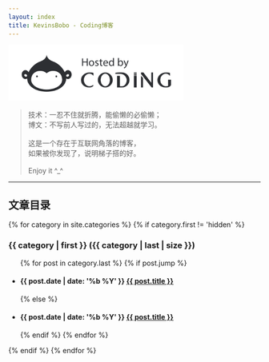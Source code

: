 ```yaml
---
layout: index
title: KevinsBobo - Coding博客
---
```


<img src = "assets/img/9348be98ed46c1cd972743184b76fe73.png" style="width:80%;max-width:350px;" />

> 技术：一忍不住就折腾，能偷懒的必偷懒；<br>博文：不写前人写过的，无法超越就学习。<br><br>这是一个存在于互联网角落的博客，<br>如果被你发现了，说明梯子搭的好。<br><br>Enjoy it ^_^

---

## 文章目录

{% for category in site.categories %}
{% if category.first != 'hidden' %}
<h3>{{ category | first }} ({{ category | last | size }})</h3>
<ul>
{% for post in category.last %}
{% if post.jump  %}
    <li><h4>{{ post.date | date: '%b %Y' }} <a href="{{ post.jumpurl }}" target="view_window">{{ post.title }}</a></h4></li>
{% else  %}
    <li><h4>{{ post.date | date: '%b %Y' }} <a href="{{ post.url }}">{{ post.title }}</a></h4></li>
{% endif %}
{% endfor %}
</ul>
{% endif %}
{% endfor %}

